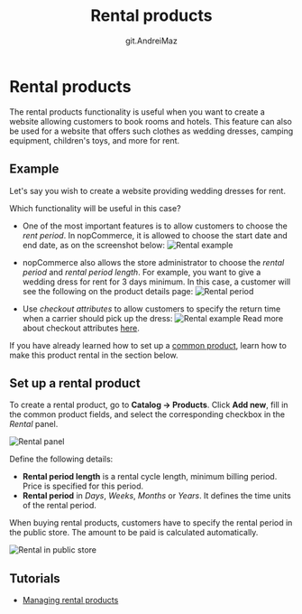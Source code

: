 ﻿---
title: Rental products
uid: en/running-your-store/catalog/products/rental-products
author: git.AndreiMaz
contributors: git.DmitriyKulagin, git.exileDev, git.dunaenko, git.IvanIvanIvanov, git.mariannk
---

# Rental products

The rental products functionality is useful when you want to create a website allowing customers to book rooms and hotels. This feature can also be used for a website that offers such clothes as wedding dresses, camping equipment, children's toys, and more for rent.

## Example

Let's say you wish to create a website providing wedding dresses for rent. 

Which functionality will be useful in this case?

- One of the most important features is to allow customers to choose the *rent period*. In nopCommerce, it is allowed to choose the start date and end date, as on the screenshot below:
	![Rental example](_static/rental-products/example.jpg)

- nopCommerce also allows the store administrator to choose the *rental period* and *rental period length*. For example, you want to give a wedding dress for rent for 3 days minimum. In this case, a customer will see the following on the product details page:
	![Rental period](_static/rental-products/period.jpg)

- Use *checkout attributes* to allow customers to specify the return time when a carrier should pick up the dress:
	![Rental example](_static/rental-products/time.jpg)
	Read more about checkout attributes [here](xref:en/running-your-store/order-management/checkout-attributes).

If you have already learned how to set up a [common product](xref:en/running-your-store/catalog/products/add-products), learn how to make this product rental in the section below.

## Set up a rental product

To create a rental product, go to **Catalog → Products**. Click **Add new**, fill in the common product fields, and select the corresponding checkbox in the *Rental* panel.

![Rental panel](_static/rental-products/rental.png)

Define the following details:

- **Rental period length** is a rental cycle length, minimum billing period. Price is specified for this period.
- **Rental period** in *Days*, *Weeks*, *Months* or *Years*. It defines the time units of the rental period.

When buying rental products, customers have to specify the rental period in the public store. The amount to be paid is calculated automatically.

![Rental in public store](_static/rental-products/rental1.png)

## Tutorials

- [Managing rental products](https://www.youtube.com/watch?v=tOaC6hOILZY&list=PLnL_aDfmRHwsbhj621A-RFb1KnzeFxYz4&index=24)

